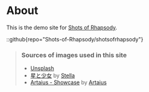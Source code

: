 # About
This is the demo site for [Shots of Rhapsody](https://github.com/Shots-of-Rhapsody).

::github{repo="Shots-of-Rhapsody/shotsofrhapsody"}

> ### Sources of images used in this site
> - [Unsplash](https://unsplash.com/)
> - [星と少女](https://www.pixiv.net/artworks/108916539) by [Stella](https://www.pixiv.net/users/93273965)
> - [Artaius - Showcase](https://midjourney.com/) by [Artaius](https://www.midjourney.com/explore?user_id=dcc3df76-9091-4329-8c82-5f1915bd31f4)